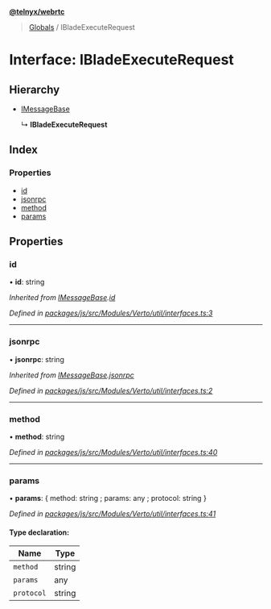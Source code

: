 **[@telnyx/webrtc](../README.md)**

> [Globals](../README.md) / IBladeExecuteRequest

# Interface: IBladeExecuteRequest

## Hierarchy

* [IMessageBase](imessagebase.md)

  ↳ **IBladeExecuteRequest**

## Index

### Properties

* [id](ibladeexecuterequest.md#id)
* [jsonrpc](ibladeexecuterequest.md#jsonrpc)
* [method](ibladeexecuterequest.md#method)
* [params](ibladeexecuterequest.md#params)

## Properties

### id

•  **id**: string

*Inherited from [IMessageBase](imessagebase.md).[id](imessagebase.md#id)*

*Defined in [packages/js/src/Modules/Verto/util/interfaces.ts:3](https://github.com/team-telnyx/webrtc/blob/main/packages/js/src/Modules/Verto/util/interfaces.ts#L3)*

___

### jsonrpc

•  **jsonrpc**: string

*Inherited from [IMessageBase](imessagebase.md).[jsonrpc](imessagebase.md#jsonrpc)*

*Defined in [packages/js/src/Modules/Verto/util/interfaces.ts:2](https://github.com/team-telnyx/webrtc/blob/main/packages/js/src/Modules/Verto/util/interfaces.ts#L2)*

___

### method

•  **method**: string

*Defined in [packages/js/src/Modules/Verto/util/interfaces.ts:40](https://github.com/team-telnyx/webrtc/blob/main/packages/js/src/Modules/Verto/util/interfaces.ts#L40)*

___

### params

•  **params**: { method: string ; params: any ; protocol: string  }

*Defined in [packages/js/src/Modules/Verto/util/interfaces.ts:41](https://github.com/team-telnyx/webrtc/blob/main/packages/js/src/Modules/Verto/util/interfaces.ts#L41)*

#### Type declaration:

Name | Type |
------ | ------ |
`method` | string |
`params` | any |
`protocol` | string |
